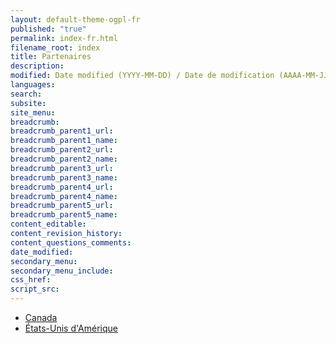 ```yaml
---
layout: default-theme-ogpl-fr
published: "true"
permalink: index-fr.html
filename_root: index
title: Partenaires
description:
modified: Date modified (YYYY-MM-DD) / Date de modification (AAAA-MM-JJ)
languages:
search:
subsite:
site_menu:
breadcrumb:
breadcrumb_parent1_url:
breadcrumb_parent1_name:
breadcrumb_parent2_url:
breadcrumb_parent2_name:
breadcrumb_parent3_url:
breadcrumb_parent3_name:
breadcrumb_parent4_url:
breadcrumb_parent4_name:
breadcrumb_parent5_url:
breadcrumb_parent5_name:
content_editable:
content_revision_history:
content_questions_comments:
date_modified:
secondary_menu:
secondary_menu_include:
css_href:
script_src:
---
```


* [Canada](canada-fr.html)
* [États-Unis d'Amérique](usa-fr.html)
